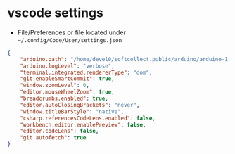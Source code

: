 # vscode settings

- File/Preferences or file located under `~/.config/Code/User/settings.json`

```json
{
    "arduino.path": "/home/devel0/softcollect.public/arduino/arduino-1.8.7",
    "arduino.logLevel": "verbose",
    "terminal.integrated.rendererType": "dom",
    "git.enableSmartCommit": true,
    "window.zoomLevel": 0,
    "editor.mouseWheelZoom": true,
    "breadcrumbs.enabled": true,
    "editor.autoClosingBrackets": "never",
    "window.titleBarStyle": "native",
    "csharp.referencesCodeLens.enabled": false,
    "workbench.editor.enablePreview": false,
    "editor.codeLens": false,
    "git.autofetch": true
}
```
